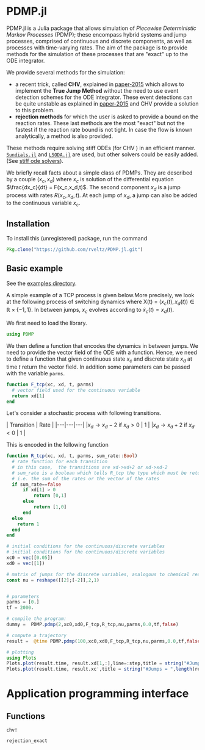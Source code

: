 # PDMP.jl 


PDMP.jl is a Julia package that allows simulation of *Piecewise Deterministic Markov Processes* (PDMP); these encompass hybrid systems and jump processes, comprised of continuous and discrete components, as well as processes with time-varying rates. The aim of the package is to provide methods for the simulation of these processes that are "exact" up to the ODE integrator.

We provide several methods for the simulation:

- a recent trick, called **CHV**, explained in [paper-2015](http://arxiv.org/abs/1504.06873) which allows to implement the **True Jump Method** without the need to use event detection schemes for the ODE integrator. These event detections can be quite unstable as explained in [paper-2015](http://arxiv.org/abs/1504.06873) and CHV provide a solution to this problem.
- **rejection methods** for which the user is asked to provide a bound on the reaction rates. These last methods are the most "exact" but not the fastest if the reaction rate bound is not tight. In case the flow is known analytically, a method is also provided.


These methods require solving stiff ODEs (for CHV ) in an efficient manner. [```Sundials.jl```](https://github.com/JuliaLang/Sundials.jl) and [```LSODA.jl```](https://github.com/rveltz/LSODA.jl) are used, but other solvers could be easily added. (See [stiff ode solvers](http://lh3lh3.users.sourceforge.net/solveode.shtml)).

We briefly recall facts about a simple class of PDMPs. They are described by a couple $(x_c,x_d)$ where $x_c$ is solution of the differential equation $\frac{dx_c}{dt} = F(x_c,x_d,t)$. The second component $x_d$ is a jump process with rates $R(x_c,x_d,t)$. At each jump of $x_d$, a jump can also be added to the continuous variable $x_c$.


## Installation

To install this (unregistered) package, run the command 

```julia
Pkg.clone("https://github.com/rveltz/PDMP.jl.git")
```

## Basic example

See the [examples directory](https://github.com/rveltz/PDMP.jl/tree/master/examples).

A simple example of a TCP process is given below.More precisely, we look at the following process of switching dynamics where X(t) = $(x_c(t), x_d(t)) \in\mathbb R\times\lbrace-1,1\rbrace$. In between jumps, $x_c$ evolves according to $\dot x_c(t) = x_d(t)$. 

We first need to load the library.
```julia
using PDMP
```
We then define a function that encodes the dynamics in between jumps. We need to provide the vector field of the ODE with a function. Hence, we need to define a function that given continuous state $x_c$ and discrete state $x_d$ at time $t$ return the vector field. In addition some parameters can be passed with the variable `parms`.

```julia
function F_tcp(xc, xd, t, parms)
  # vector field used for the continuous variable
  return xd[1]
end
```

Let's consider a stochastic process with following transitions.


| Transition | Rate |
|---|---|---|
|$x_d\to x_d-2$ if $x_d>0$ | 1 |
|$x_d\to x_d+2$ if $x_d<0$ | 1 |

This is encoded in the following function


```julia
function R_tcp(xc, xd, t, parms, sum_rate::Bool)
  # rate function for each transition
  # in this case,  the transitions are xd->xd+2 or xd->xd-2
  # sum_rate is a boolean which tells R_tcp the type which must be returned:
  # i.e. the sum of the rates or the vector of the rates
  if sum_rate==false
      if xd[1] > 0
          return [0,1]
      else
          return [1,0]
      end
  else
    return 1
  end
end

# initial conditions for the continuous/discrete variables
# initial conditions for the continuous/discrete variables
xc0 = vec([0.05])
xd0 = vec([1])

# matrix of jumps for the discrete variables, analogous to chemical reactions
const nu = reshape([[2];[-2]],2,1)


# parameters
parms = [0.]
tf = 2000.

# compile the program:
dummy =  PDMP.pdmp(2,xc0,xd0,F_tcp,R_tcp,nu,parms,0.0,tf,false)

# compute a trajectory
result =  @time PDMP.pdmp(100,xc0,xd0,F_tcp,R_tcp,nu,parms,0.0,tf,false)

# plotting
using Plots
Plots.plot(result.time, result.xd[1,:],line=:step,title = string("#Jumps = ",length(result.time)),label="Xd")
Plots.plot(result.time, result.xc',title = string("#Jumps = ",length(result.time)),label="Xc")
```

# Application programming interface

## Functions


```@docs
chv!
```


```@docs
rejection_exact
```
